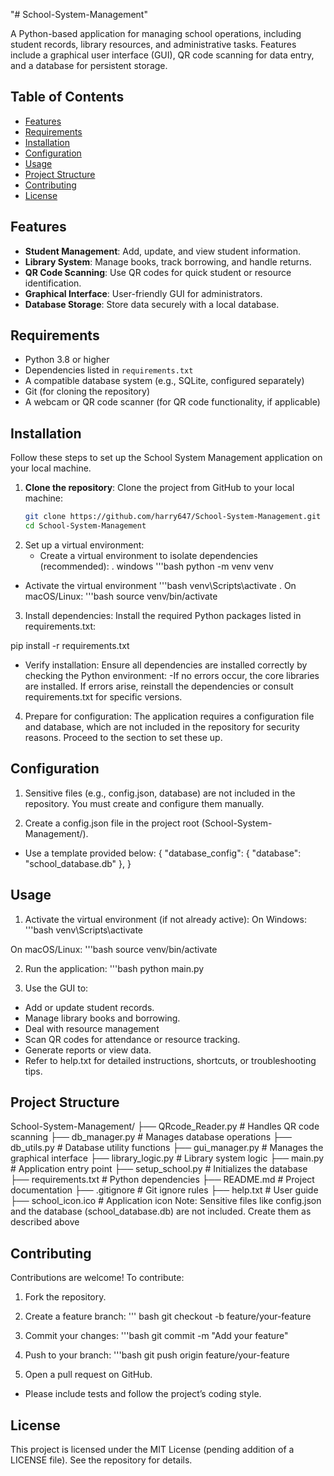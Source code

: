 "# School-System-Management" 

A Python-based application for managing school operations, including student records, library resources, and administrative tasks. Features include a graphical user interface (GUI), QR code scanning for data entry, and a database for persistent storage.

## Table of Contents
- [Features](#features)
- [Requirements](#requirements)
- [Installation](#installation)
- [Configuration](#configuration)
- [Usage](#usage)
- [Project Structure](#project-structure)
- [Contributing](#contributing)
- [License](#license)

## Features
- **Student Management**: Add, update, and view student information.
- **Library System**: Manage books, track borrowing, and handle returns.
- **QR Code Scanning**: Use QR codes for quick student or resource identification.
- **Graphical Interface**: User-friendly GUI for administrators.
- **Database Storage**: Store data securely with a local database.

## Requirements
- Python 3.8 or higher
- Dependencies listed in `requirements.txt`
- A compatible database system (e.g., SQLite, configured separately)
- Git (for cloning the repository)
- A webcam or QR code scanner (for QR code functionality, if applicable)

## Installation
Follow these steps to set up the School System Management application on your local machine.

1. **Clone the repository**:
   Clone the project from GitHub to your local machine:
   ```bash
   git clone https://github.com/harry647/School-System-Management.git
   cd School-System-Management

2. Set up a virtual environment:
   - Create a virtual environment to isolate dependencies (recommended):
. windows
   '''bash
   python -m venv venv
  - Activate the virtual environment
    '''bash
    venv\Scripts\activate
. On macOS/Linux:
'''bash
  source venv/bin/activate

3. Install dependencies: Install the required Python packages listed in requirements.txt:

pip install -r requirements.txt
- Verify installation: Ensure all dependencies are installed correctly by checking the Python environment:
-If no errors occur, the core libraries are installed. If errors arise, reinstall the dependencies or consult requirements.txt for specific versions.

4. Prepare for configuration: The application requires a configuration file and database, which are not included in the repository for security reasons. Proceed to the section to set these up.

## Configuration
1. Sensitive files (e.g., config.json, database) are not included in the repository. You must create and configure them manually.

2. Create a config.json file in the project root (School-System-Management/).
 - Use a template provided below:
{
  "database_config": {
    "database": "school_database.db"
  },
}

## Usage

1. Activate the virtual environment (if not already active):
On Windows:
'''bash
  venv\Scripts\activate

On macOS/Linux:
'''bash
source venv/bin/activate

2. Run the application:
'''bash
 python main.py

3. Use the GUI to:
- Add or update student records.
- Manage library books and borrowing.
- Deal with resource management
- Scan QR codes for attendance or resource tracking.
- Generate reports or view data.
- Refer to help.txt for detailed instructions, shortcuts, or troubleshooting tips.

## Project Structure
School-System-Management/
├── QRcode_Reader.py        # Handles QR code scanning
├── db_manager.py           # Manages database operations
├── db_utils.py             # Database utility functions
├── gui_manager.py          # Manages the graphical interface
├── library_logic.py        # Library system logic
├── main.py                 # Application entry point
├── setup_school.py         # Initializes the database
├── requirements.txt        # Python dependencies
├── README.md               # Project documentation
├── .gitignore              # Git ignore rules
├── help.txt                # User guide
├── school_icon.ico         # Application icon
Note: Sensitive files like config.json and the database (school_database.db) are not included. Create them as described above

## Contributing
Contributions are welcome! To contribute:

1. Fork the repository.
2. Create a feature branch:
''' bash
 git checkout -b feature/your-feature

3. Commit your changes:
'''bash
git commit -m "Add your feature"

4. Push to your branch:
'''bash
git push origin feature/your-feature

5. Open a pull request on GitHub.
- Please include tests and follow the project’s coding style.

## License
This project is licensed under the MIT License (pending addition of a LICENSE file). See the repository for details.


